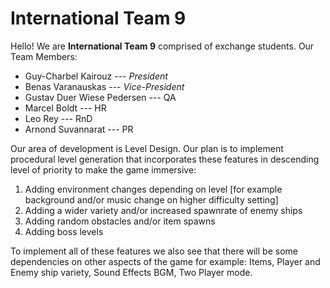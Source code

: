 # International Team 9
Hello!  We are **International Team 9** comprised of exchange
students.  Our Team Members:
- Guy-Charbel Kairouz --- *President*
 - Benas Varanauskas --- *Vice-President*
 - Gustav Duer Wiese Pedersen --- QA
 - Marcel Boldt --- HR 
 - Leo Rey --- RnD
 - Arnond Suvannarat --- PR

Our area of development is Level Design. Our plan is to implement
procedural level generation that incorporates these features in descending level of priority to
make the game immersive:

<ol>
<li>Adding environment changes depending on level [for example background and/or music change on higher difficulty setting]</li>
<li>Adding a wider variety and/or increased spawnrate of enemy ships</li> 
<li>Adding random obstacles and/or item spawns</li>
<li>Adding boss levels</li>
</ol>

To implement all of these features we also see that there will be
some dependencies on other aspects of the game for example:
Items, Player and Enemy ship variety, Sound Effects BGM, Two
Player mode.


